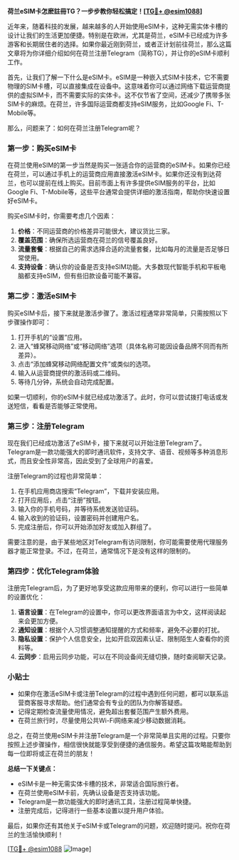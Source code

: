 **荷兰eSIM卡怎麽註冊TG？一步步教你轻松搞定！[[TG💪+ @esim1088](https://t.me/s/esim1088)]**

近年来，随着科技的发展，越来越多的人开始使用eSIM卡，这种无需实体卡槽的设计让我们的生活更加便捷。特别是在欧洲，尤其是荷兰，eSIM卡已经成为许多游客和长期居住者的选择。如果你最近刚到荷兰，或者正计划前往荷兰，那么这篇文章将为你详细介绍如何在荷兰注册Telegram（简称TG），并让你的eSIM卡顺利工作。

首先，让我们了解一下什么是eSIM卡。eSIM是一种嵌入式SIM卡技术，它不需要物理的SIM卡槽，可以直接集成在设备中。这意味着你可以通过网络下载运营商提供的虚拟SIM卡，而不需要实际的实体卡。这不仅节省了空间，还减少了携带多张SIM卡的麻烦。在荷兰，许多国际运营商都支持eSIM服务，比如Google Fi、T-Mobile等。

那么，问题来了：如何在荷兰注册Telegram呢？

### 第一步：购买eSIM卡

在荷兰使用eSIM的第一步当然是购买一张适合你的运营商的eSIM卡。如果你已经在荷兰，可以通过手机上的运营商应用直接激活eSIM卡。如果你还没有到达荷兰，也可以提前在线上购买。目前市面上有许多提供eSIM服务的平台，比如Google Fi、T-Mobile等，这些平台通常会提供详细的激活指南，帮助你快速设置好eSIM卡。

购买eSIM卡时，你需要考虑几个因素：

1. **价格**：不同运营商的价格差异可能很大，建议货比三家。
2. **覆盖范围**：确保所选运营商在荷兰的信号覆盖良好。
3. **流量套餐**：根据自己的需求选择合适的流量套餐，比如每月的流量是否足够日常使用。
4. **支持设备**：确认你的设备是否支持eSIM功能。大多数现代智能手机和平板电脑都支持eSIM，但有些旧款设备可能不兼容。

### 第二步：激活eSIM卡

购买eSIM卡后，接下来就是激活步骤了。激活过程通常非常简单，只需按照以下步骤操作即可：

1. 打开手机的“设置”应用。
2. 进入“蜂窝移动网络”或“移动网络”选项（具体名称可能因设备品牌不同而有所差异）。
3. 点击“添加蜂窝移动网络配置文件”或类似的选项。
4. 输入从运营商提供的激活码或二维码。
5. 等待几分钟，系统会自动完成配置。

如果一切顺利，你的eSIM卡就已经成功激活了。此时，你可以尝试拨打电话或发送短信，看看是否能够正常使用。

### 第三步：注册Telegram

现在我们已经成功激活了eSIM卡，接下来就可以开始注册Telegram了。Telegram是一款功能强大的即时通讯软件，支持文字、语音、视频等多种消息形式，而且安全性非常高，因此受到了全球用户的喜爱。

注册Telegram的过程也非常简单：

1. 在手机应用商店搜索“Telegram”，下载并安装应用。
2. 打开应用后，点击“注册”按钮。
3. 输入你的手机号码，并等待系统发送验证码。
4. 输入收到的验证码，设置密码并创建用户名。
5. 完成注册后，你可以开始添加好友或加入群组了。

需要注意的是，由于某些地区对Telegram有访问限制，你可能需要使用代理服务器才能正常登录。不过，在荷兰，通常情况下是没有这样的限制的。

### 第四步：优化Telegram体验

注册完Telegram后，为了更好地享受这款应用带来的便利，你可以进行一些简单的设置优化：

1. **语言设置**：在Telegram的设置中，你可以更改界面语言为中文，这样阅读起来会更加方便。
2. **通知设置**：根据个人习惯调整通知提醒的方式和频率，避免不必要的打扰。
3. **隐私设置**：保护个人信息安全，比如开启双因素认证、限制陌生人查看你的资料等。
4. **云同步**：启用云同步功能，可以在不同设备间无缝切换，随时查阅聊天记录。

### 小贴士

- 如果你在激活eSIM卡或注册Telegram的过程中遇到任何问题，都可以联系运营商客服寻求帮助。他们通常会有专业的团队为你解答疑惑。
- 记得定期检查流量使用情况，避免超出套餐范围产生额外费用。
- 在荷兰旅行时，尽量使用公共Wi-Fi网络来减少移动数据消耗。

总之，在荷兰使用eSIM卡并注册Telegram是一个非常简单且实用的过程。只要你按照上述步骤操作，相信很快就能享受到便捷的通信服务。希望这篇攻略能帮助到每一位即将或正在荷兰的朋友！

**总结一下关键点：**
- eSIM卡是一种无需实体卡槽的技术，非常适合国际旅行者。
- 在荷兰使用eSIM卡前，先确认设备是否支持该功能。
- Telegram是一款功能强大的即时通讯工具，注册过程简单快捷。
- 注册完成后，记得进行一些基本设置以提升用户体验。

最后，如果你还有其他关于eSIM卡或Telegram的问题，欢迎随时提问。祝你在荷兰的生活愉快顺利！

[[TG💪+ @esim1088](https://t.me/s/esim1088) ![Image](https://i.postimg.cc/4NQfJmqS/Snipaste-2025-05-13-00-14-12.png)]